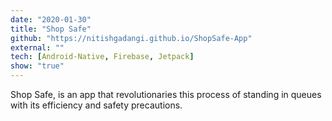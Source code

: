 ```yaml
---
date: "2020-01-30"
title: "Shop Safe"
github: "https://nitishgadangi.github.io/ShopSafe-App"
external: ""
tech: [Android-Native, Firebase, Jetpack]
show: "true"
---
```


Shop Safe, is an app that revolutionaries this process of standing in queues with its efficiency and safety precautions.
